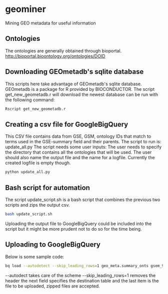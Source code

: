 # geominer
Mining GEO metadata for useful information

## Ontologies
The ontologies are generally obtained through bioportal.
http://bioportal.bioontology.org/ontologies/DOID

## Downloading GEOmetadb's sqlite database
This scripts here take advantage of GEOmetadb's sqlite database. GEOmetadb is a package for R provided by BIOCONDUCTOR.
The script get_new_geometadb.r will download the newest database can be run with the following command:

```bash
Rscript get_new_geometadb.r
```

## Creating a csv file for GoogleBigQuery
This CSV file contains data from GSE, GSM, ontology IDs that match to terms used in the GSE-summary field and their parents.
The script to run is: update_all.py
The script needs some user inputs:
The user needs to specify the directory that contains all the ontologies that will be used. The user should also name the output file
and the name for a logfile. Currently the created logfile is empty though.

```bash
python update_all.py
```
## Bash script for automation
The script update_script.sh is a bash script that combines the previous two scripts and zips the output csv.

```bash
bash update_script.sh
```

Uploading the output file to GoogleBigQuery could be included into the script but it might be more prudent not to do so for the time being.

## Uploading to GoogleBigQuery
Below is some sample code:
```bash
bq load --autodetect --skip_leading_rows=1 geo_meta.summary_onts gsem_9onts_2.csv.gz
```
--autodect takes care of the scheme 
--skip_leading_rows=1 removes the header
the next field specifies the destination table 
and the last item is the file to be uploaded, zipped files are accepted.


